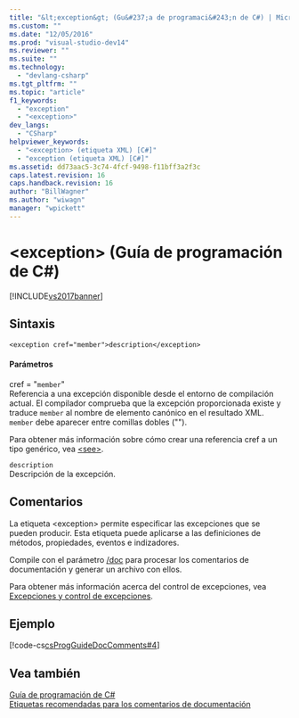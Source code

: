 ```yaml
---
title: "&lt;exception&gt; (Gu&#237;a de programaci&#243;n de C#) | Microsoft Docs"
ms.custom: ""
ms.date: "12/05/2016"
ms.prod: "visual-studio-dev14"
ms.reviewer: ""
ms.suite: ""
ms.technology: 
  - "devlang-csharp"
ms.tgt_pltfrm: ""
ms.topic: "article"
f1_keywords: 
  - "exception"
  - "<exception>"
dev_langs: 
  - "CSharp"
helpviewer_keywords: 
  - "<exception> (etiqueta XML) [C#]"
  - "exception (etiqueta XML) [C#]"
ms.assetid: dd73aac5-3c74-4fcf-9498-f11bff3a2f3c
caps.latest.revision: 16
caps.handback.revision: 16
author: "BillWagner"
ms.author: "wiwagn"
manager: "wpickett"
---
```

# &lt;exception&gt; (Gu&#237;a de programaci&#243;n de C#)
[!INCLUDE[vs2017banner](../../../csharp/includes/vs2017banner.md)]

## Sintaxis  
  
```  
<exception cref="member">description</exception>  
```  
  
#### Parámetros  
 cref \= "`member`"  
 Referencia a una excepción disponible desde el entorno de compilación actual.  El compilador comprueba que la excepción proporcionada existe y traduce `member` al nombre de elemento canónico en el resultado XML.  `member` debe aparecer entre comillas dobles \(""\).  
  
 Para obtener más información sobre cómo crear una referencia cref a un tipo genérico, vea [\<see\>](../../../csharp/programming-guide/xmldoc/see.md).  
  
 `description`  
 Descripción de la excepción.  
  
## Comentarios  
 La etiqueta \<exception\> permite especificar las excepciones que se pueden producir.  Esta etiqueta puede aplicarse a las definiciones de métodos, propiedades, eventos e indizadores.  
  
 Compile con el parámetro [\/doc](../../../csharp/language-reference/compiler-options/doc-compiler-option.md) para procesar los comentarios de documentación y generar un archivo con ellos.  
  
 Para obtener más información acerca del control de excepciones, vea [Excepciones y control de excepciones](../../../csharp/programming-guide/exceptions/exceptions-and-exception-handling.md).  
  
## Ejemplo  
 [!code-cs[csProgGuideDocComments#4](../../../csharp/programming-guide/xmldoc/codesnippet/CSharp/exception_1.cs)]  
  
## Vea también  
 [Guía de programación de C\#](../../../csharp/programming-guide/index.md)   
 [Etiquetas recomendadas para los comentarios de documentación](../../../csharp/programming-guide/xmldoc/recommended-tags-for-documentation-comments.md)